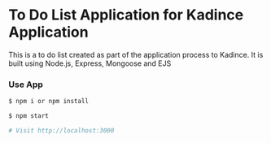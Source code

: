 # To Do List Application for Kadince Application

This is a to do list created as part of the application process to Kadince. It is built using Node.js, Express, Mongoose and EJS


### Use App

```sh
$ npm i or npm install
```

```sh
$ npm start

# Visit http://localhost:3000
```